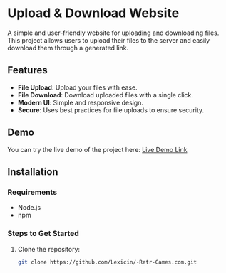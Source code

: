 # Upload & Download Website

A simple and user-friendly website for uploading and downloading files. This project allows users to upload their files to the server and easily download them through a generated link.

## Features
- **File Upload**: Upload your files with ease.
- **File Download**: Download uploaded files with a single click.
- **Modern UI**: Simple and responsive design.
- **Secure**: Uses best practices for file uploads to ensure security.

## Demo
You can try the live demo of the project here: [Live Demo Link](https://lexicin.github.io/-Retro-Games.com/)

## Installation

### Requirements
- Node.js
- npm

### Steps to Get Started
1. Clone the repository:
   ```bash
   git clone https://github.com/Lexicin/-Retr-Games.com.git